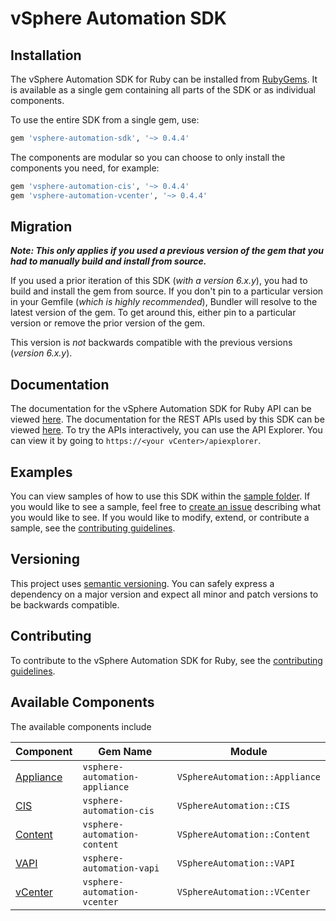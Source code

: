 # vSphere Automation SDK

## Installation

The vSphere Automation SDK for Ruby can be installed from [RubyGems](https://rubygems.org). It is available as a single gem containing all parts of the SDK or as individual components.

To use the entire SDK from a single gem, use:

```ruby
gem 'vsphere-automation-sdk', '~> 0.4.4'
```

The components are modular so you can choose to only install the components you need, for example:

```ruby
gem 'vsphere-automation-cis', '~> 0.4.4'
gem 'vsphere-automation-vcenter', '~> 0.4.4'
```

## Migration

_**Note: This only applies if you used a previous version of the gem that you had to manually build and install from source.**_

If you used a prior iteration of this SDK (_with a version 6.x.y_), you had to build and install the gem from source. If you don't pin to a particular version in your Gemfile (_which is highly recommended_), Bundler will resolve to the latest version of the gem. To get around this, either pin to a particular version or remove the prior version of the gem.

This version is _not_ backwards compatible with the previous versions (_version 6.x.y_).

## Documentation

The documentation for the vSphere Automation SDK for Ruby API can be viewed [here](https://vmware.github.io/vsphere-automation-sdk-ruby). The documentation for the REST APIs used by this SDK can be viewed [here](https://vmware.github.io/vsphere-automation-sdk-rest/vsphere). To try the APIs interactively, you can use the API Explorer. You can view it by going to `https://<your vCenter>/apiexplorer`.

## Examples

You can view samples of how to use this SDK within the [sample folder](samples/). If you would like to see a sample, feel free to [create an issue](https://github.com/vmware/vsphere-automation-sdk-ruby/issues) describing what you would like to see. If you would like to modify, extend, or contribute a sample, see the [contributing guidelines](CONTRIBUTING.md).

## Versioning

This project uses [semantic versioning](https://semver.org/). You can safely express a dependency on a major version and expect all minor and patch versions to be backwards compatible.

## Contributing

To contribute to the vSphere Automation SDK for Ruby, see the [contributing guidelines](CONTRIBUTING.md).

## Available Components

The available components include

| Component               | Gem Name                       | Module                         |
| ----------------------- | ------------------------------ | ------------------------------ |
| [Appliance](appliance/) | `vsphere-automation-appliance` | `VSphereAutomation::Appliance` |
| [CIS](cis/)             | `vsphere-automation-cis`       | `VSphereAutomation::CIS`       |
| [Content](content/)     | `vsphere-automation-content`   | `VSphereAutomation::Content`   |
| [VAPI](vapi/)           | `vsphere-automation-vapi`      | `VSphereAutomation::VAPI`      |
| [vCenter](vcenter/)     | `vsphere-automation-vcenter`   | `VSphereAutomation::VCenter`   |
